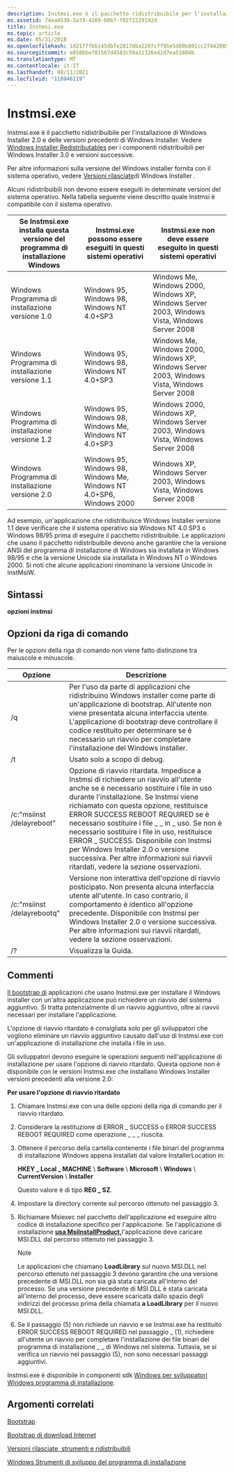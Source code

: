```yaml
---
description: Instmsi.exe è il pacchetto ridistribuibile per l'installazione di Windows Installer&\# 160;2.0 e versioni precedenti di Windows Installer. Vedere Windows Installer Redistributables per i componenti ridistribuibili per Windows Installer&\# 160;3.0 e versioni successive.
ms.assetid: 74ea4530-3a73-4169-b0b7-f0272229192d
title: Instmsi.exe
ms.topic: article
ms.date: 05/31/2018
ms.openlocfilehash: 1d2177fbb145dbfe2817dba2207cff95e5d80b801cc2f442085ba396f461870f
ms.sourcegitcommit: e858bbe701567d4583c50a11326e42d7ea51804b
ms.translationtype: MT
ms.contentlocale: it-IT
ms.lasthandoff: 08/11/2021
ms.locfileid: "118946119"
---
```

# <a name="instmsiexe"></a>Instmsi.exe

Instmsi.exe è il pacchetto ridistribuibile per l'installazione di Windows Installer 2.0 e delle versioni precedenti di Windows Installer. Vedere [Windows Installer Redistributables](windows-installer-redistributables.md) per i componenti ridistribuibili per Windows Installer 3.0 e versioni successive.

Per altre informazioni sulla versione del Windows installer fornita con il sistema operativo, vedere [Versioni rilasciate](released-versions-of-windows-installer.md)di Windows Installer .

Alcuni ridistribuibili non devono essere eseguiti in determinate versioni del sistema operativo. Nella tabella seguente viene descritto quale Instmsi è compatibile con il sistema operativo.



| Se Instmsi.exe installa questa versione del programma di installazione Windows | Instmsi.exe possono essere eseguiti in questi sistemi operativi                    | Instmsi.exe non deve essere eseguito in questi sistemi operativi                                        |
|---------------------------------------------------------------|----------------------------------------------------------------------|-----------------------------------------------------------------------------------------------|
| Windows Programma di installazione versione 1.0                                 | Windows 95, Windows 98, Windows NT 4.0+SP3                           | Windows Me, Windows 2000, Windows XP, Windows Server 2003, Windows Vista, Windows Server 2008 |
| Windows Programma di installazione versione 1.1                                 | Windows 95, Windows 98, Windows NT 4.0+SP3                           | Windows Me, Windows 2000, Windows XP, Windows Server 2003, Windows Vista, Windows Server 2008 |
| Windows Programma di installazione versione 1.2                                 | Windows 95, Windows 98, Windows Me, Windows NT 4.0+SP3               | Windows 2000, Windows XP, Windows Server 2003, Windows Vista, Windows Server 2008             |
| Windows Programma di installazione versione 2.0                                 | Windows 95, Windows 98, Windows Me, Windows NT 4.0+SP6, Windows 2000 | Windows XP, Windows Server 2003, Windows Vista, Windows Server 2008                           |



 

Ad esempio, un'applicazione che ridistribuisce Windows Installer versione 1.1 deve verificare che il sistema operativo sia Windows NT 4.0 SP3 o Windows 98/95 prima di eseguire il pacchetto ridistribuibile. Le applicazioni che usano il pacchetto ridistribuibile devono anche garantire che la versione ANSI del programma di installazione di Windows sia installata in Windows 98/95 e che la versione Unicode sia installata in Windows NT o Windows 2000. Si noti che alcune applicazioni rinominano la versione Unicode in InstMsiW.

## <a name="syntax"></a>Sintassi

**opzioni instmsi** 

## <a name="command-line-options"></a>Opzioni da riga di comando

Per le opzioni della riga di comando non viene fatto distinzione tra maiuscole e minuscole.



| Opzione                     | Descrizione                                                                                                                                                                                                                                                                                                                                                                                                                                                                                                                |
|----------------------------|----------------------------------------------------------------------------------------------------------------------------------------------------------------------------------------------------------------------------------------------------------------------------------------------------------------------------------------------------------------------------------------------------------------------------------------------------------------------------------------------------------------------------|
| /q                         | Per l'uso da parte di applicazioni che ridistribuino Windows installer come parte di un'applicazione di bootstrap. All'utente non viene presentata alcuna interfaccia utente. L'applicazione di bootstrap deve controllare il codice restituito per determinare se è necessario un riavvio per completare l'installazione del Windows installer.                                                                                                                                                                                                                          |
| /t                         | Usato solo a scopo di debug.                                                                                                                                                                                                                                                                                                                                                                                                                                                                                          |
| /c:"msiinst /delayreboot"  | Opzione di riavvio ritardata. Impedisce a Instmsi di richiedere un riavvio all'utente anche se è necessario sostituire i file in uso durante l'installazione. Se Instmsi viene richiamato con questa opzione, restituisce ERROR SUCCESS REBOOT REQUIRED se è necessario sostituire i file \_ \_ in \_ uso. Se non è necessario sostituire i file in uso, restituisce ERROR \_ SUCCESS. Disponibile con Instmsi per Windows Installer 2.0 o versione successiva. Per altre informazioni sui riavvii ritardati, vedere la sezione osservazioni.<br/> |
| /c:"msiinst /delayrebootq" | Versione non interattiva dell'opzione di riavvio posticipato. Non presenta alcuna interfaccia utente all'utente. In caso contrario, il comportamento è identico all'opzione precedente. Disponibile con Instmsi per Windows Installer 2.0 o versione successiva. Per altre informazioni sui riavvii ritardati, vedere la sezione osservazioni.<br/>                                                                                                                                                                                                                           |
| /?                         | Visualizza la Guida.                                                                                                                                                                                                                                                                                                                                                                                                                                                                                                             |



 

## <a name="remarks"></a>Commenti

[Il bootstrap di](bootstrapping.md) applicazioni che usano Instmsi.exe per installare il Windows installer con un'altra applicazione può richiedere un riavvio del sistema aggiuntivo. Si tratta potenzialmente di un riavvio aggiuntivo, oltre ai riavvii necessari per installare l'applicazione.

L'opzione di riavvio ritardato è consigliata solo per gli sviluppatori che vogliono eliminare un riavvio aggiuntivo causato dall'uso di Instmsi.exe con un'applicazione di installazione che installa i file in uso.

Gli sviluppatori devono eseguire le operazioni seguenti nell'applicazione di installazione per usare l'opzione di riavvio ritardato. Questa opzione non è disponibile con le versioni Instmsi.exe che installano Windows Installer versioni precedenti alla versione 2.0:

**Per usare l'opzione di riavvio ritardato**

1.  Chiamare Instmsi.exe con una delle opzioni della riga di comando per il riavvio ritardato.
2.  Considerare la restituzione di ERROR \_ SUCCESS o ERROR SUCCESS REBOOT REQUIRED come operazione \_ \_ \_ riuscita.
3.  Ottenere il percorso della cartella contenente i file binari del programma di installazione Windows appena installati dal valore InstallerLocation in:

    **HKEY \_ Local \_ MACHINE** \\ **Software** \\ **Microsoft** \\ **Windows** \\ **CurrentVersion** \\ **Installer**

    Questo valore è di tipo **REG \_ SZ**.

4.  Impostare la directory corrente sul percorso ottenuto nel passaggio 3.
5.  Richiamare Msiexec nel pacchetto dell'applicazione ed eseguire altro codice di installazione specifico per l'applicazione. Se l'applicazione di installazione [**usa MsiInstallProduct,**](/windows/desktop/api/Msi/nf-msi-msiinstallproducta)l'applicazione deve caricare MSI.DLL dal percorso ottenuto nel passaggio 3.
    > [!Note]  
    > Le applicazioni che chiamano **LoadLibrary** sul nuovo MSI.DLL nel percorso ottenuto nel passaggio 3 devono garantire che una versione precedente di MSI.DLL non sia già stata caricata all'interno del processo. Se una versione precedente di MSI.DLL è stata caricata all'interno del processo, deve essere scaricata dallo spazio degli indirizzi del processo prima della chiamata **a LoadLibrary** per il nuovo MSI.DLL.

     

6.  Se il passaggio (5) non richiede un riavvio e se Instmsi.exe ha restituito ERROR SUCCESS REBOOT REQUIRED nel passaggio \_ (1), richiedere all'utente un riavvio per completare l'installazione dei file binari del programma di installazione \_ \_ di Windows nel sistema. Tuttavia, se si verifica un riavvio nel passaggio (5), non sono necessari passaggi aggiuntivi.

Instmsi.exe è disponibile in componenti sdk [Windows per sviluppatori Windows programma di installazione](platform-sdk-components-for-windows-installer-developers.md).

## <a name="related-topics"></a>Argomenti correlati

<dl> <dt>

[Bootstrap](bootstrapping.md)
</dt> <dt>

[Bootstrap di download Internet](internet-download-bootstrapping.md)
</dt> <dt>

[Versioni rilasciate, strumenti e ridistribuibili](released-versions-tools-and-redistributables.md)
</dt> <dt>

[Windows Strumenti di sviluppo del programma di installazione](windows-installer-development-tools.md)
</dt> </dl>

 

 




